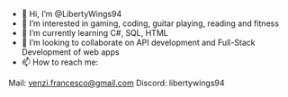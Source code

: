 - 👋 Hi, I’m @LibertyWings94
- 👀 I’m interested in gaming, coding, guitar playing, reading and fitness
- 🌱 I’m currently learning C#, SQL, HTML
- 💞️ I’m looking to collaborate on API development and Full-Stack Development of web apps
- 📫 How to reach me:

Mail: venzi.francesco@gmail.com
Discord: libertywings94
<!---
LibertyWings94/LibertyWings94 is a ✨ special ✨ repository because its `README.md` (this file) appears on your GitHub profile.
You can click the Preview link to take a look at your changes.
--->

